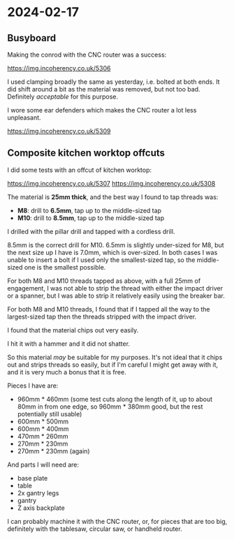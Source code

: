 # 2024-02-17

## Busyboard

Making the conrod with the CNC router was a success:

https://img.incoherency.co.uk/5306

I used clamping broadly the same as yesterday, i.e. bolted at both ends. It did shift around a bit as the material was removed,
but not too bad. Definitely *acceptable* for this purpose.

I wore some ear defenders which makes the CNC router a lot less unpleasant.

https://img.incoherency.co.uk/5309

## Composite kitchen worktop offcuts

I did some tests with an offcut of kitchen worktop:

https://img.incoherency.co.uk/5307
https://img.incoherency.co.uk/5308

The material is **25mm thick**, and the best way I found to tap threads was:

 * **M8**: drill to **6.5mm**, tap up to the middle-sized tap
 * **M10**: drill to **8.5mm**, tap up to the middle-sized tap

I drilled with the pillar drill and tapped with a cordless drill.

8.5mm is the correct drill for M10. 6.5mm is slightly under-sized for M8, but the next
size up I have is 7.0mm, which is over-sized. In both cases I was unable to insert a bolt
if I used only the smallest-sized tap, so the middle-sized one is the smallest possible.

For both M8 and M10 threads tapped as above, with a full 25mm of engagement, I was not able
to strip the thread with either the impact driver or a spanner, but I was able to strip it
relatively easily using the breaker bar.

For both M8 and M10 threads, I found that if I tapped all the way to the largest-sized tap
then the threads stripped with the impact driver.

I found that the material chips out very easily.

I hit it with a hammer and it did not shatter.

So this material *may* be suitable for my purposes. It's not ideal that it chips out and strips
threads so easily, but if I'm careful I might get away with it, and it is very much a bonus that
it is free.

Pieces I have are:

 * 960mm * 460mm (some test cuts along the length of it, up to about 80mm in from one edge, so 960mm * 380mm good, but the rest potentially still usable)
 * 600mm * 500mm
 * 600mm * 400mm
 * 470mm * 260mm
 * 270mm * 230mm
 * 270mm * 230mm (again)

And parts I will need are:

 * base plate
 * table
 * 2x gantry legs
 * gantry
 * Z axis backplate

I can probably machine it with the CNC router, or, for pieces that are too big, definitely with the tablesaw, circular saw, or handheld router.
